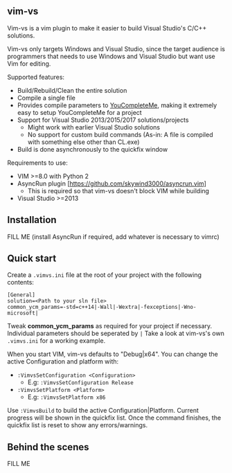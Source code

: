 vim-vs
------

Vim-vs is a vim plugin to make it easier to build Visual Studio's C/C++ solutions.

Vim-vs only targets Windows and Visual Studio, since the target audience is programmers that needs to use Windows and Visual Studio but want use Vim for editing.

Supported features:

* Build/Rebuild/Clean the entire solution 
* Compile a single file
* Provides compile parameters to [YouCompleteMe](https://github.com/Valloric/YouCompleteMe), making it extremely easy to setup YouCompleteMe for a project
* Support for Visual Studio 2013/2015/2017 solutions/projects
	* Might work with earlier Visual Studio solutions
	* No support for custom build commands (As-in: A file is compiled with something else other than CL.exe)
* Build is done asynchronously to the quickfix window

Requirements to use:

* VIM >=8.0 with Python 2
* AsyncRun plugin [https://github.com/skywind3000/asyncrun.vim]
	* This is required so that vim-vs doesn't block VIM while building
* Visual Studio >=2013


Installation
------------

FILL ME (install AsyncRun if required, add whatever is necessary to vimrc)
	
Quick start
-----------

Create a ```.vimvs.ini``` file at the root of your project with the following contents:

```
[General]
solution=<Path to your sln file>
common_ycm_params=-std=c++14|-Wall|-Wextra|-fexceptions|-Wno-microsoft|
```

Tweak **common_ycm_params** as required for your project if necessary. Individual parameters should be seperated by ```|```
Take a look at vim-vs's own ```.vimvs.ini``` for a working example.

When you start VIM, vim-vs defaults to "Debug|x64". You can change the active Configuration and platform with:

* ```:VimvsSetConfiguration <Configuration>```
	* E.g: ```:VimvsSetConfiguration Release```
* ```:VimvsSetPlatform <Platform>```
	* E.g: ```:VimvsSetPlatform x86```

Use ```:VimvsBuild``` to build the active Configuration|Platform. Current progress will be shown in the quickfix list. Once the command finishes, the quickfix list is reset to show any errors/warnings.

Behind the scenes
---

FILL ME

